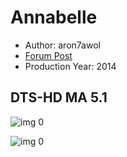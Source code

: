 # Annabelle

* Author: aron7awol
* [Forum Post](https://www.avsforum.com/threads/bass-eq-for-filtered-movies.2995212/post-58255534)
* Production Year: 2014

## DTS-HD MA 5.1

![img 0](https://i.imgur.com/25f35Cj.jpg)

![img 0](https://i.imgur.com/uOo7NP6.jpg)

